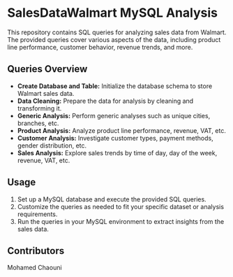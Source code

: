 # SalesDataWalmart MySQL Analysis

This repository contains SQL queries for analyzing sales data from Walmart. The provided queries cover various aspects of the data, including product line performance, customer behavior, revenue trends, and more.

## Queries Overview

- **Create Database and Table:** Initialize the database schema to store Walmart sales data.
- **Data Cleaning:** Prepare the data for analysis by cleaning and transforming it.
- **Generic Analysis:** Perform generic analyses such as unique cities, branches, etc.
- **Product Analysis:** Analyze product line performance, revenue, VAT, etc.
- **Customer Analysis:** Investigate customer types, payment methods, gender distribution, etc.
- **Sales Analysis:** Explore sales trends by time of day, day of the week, revenue, VAT, etc.

## Usage

1. Set up a MySQL database and execute the provided SQL queries.
2. Customize the queries as needed to fit your specific dataset or analysis requirements.
3. Run the queries in your MySQL environment to extract insights from the sales data.

## Contributors

Mohamed Chaouni

